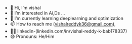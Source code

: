 - 👋 Hi, I’m vishal
- 👀 I’m interested in Ai,Ds ...
- 🌱 I’m currently learning deeplearning and optimization
- 📫 How to reach me (vishalreddyk36@gmail.com),
- 🧑‍🏫 linkedin-(linkedin.com/in/vishal-reddy-k-bab178337)
- 😄 Pronouns: He/Him

<!---
vishal36-pop/vishal36-pop is a ✨ special ✨ repository because its `README.md` (this file) appears on your GitHub profile.
You can click the Preview link to take a look at your changes.
--->

